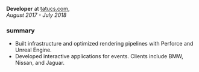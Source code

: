 
<title>TATU Creative Studios</title>

**Developer** at [tatucs.com](http://tatucs.com),
<br />
_August 2017 - July 2018_

### summary

- Built infrastructure and optimized rendering pipelines with Perforce and Unreal Engine.
- Developed interactive applications for events. Clients include BMW, Nissan, and Jaguar.
